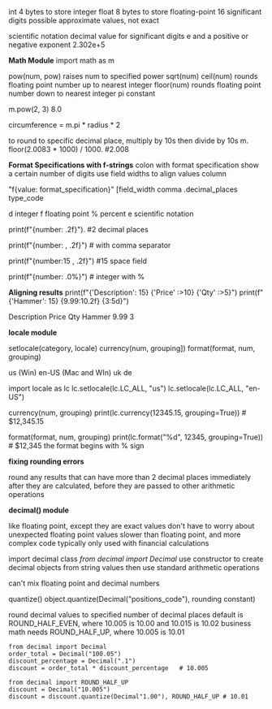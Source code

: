 int
	4 bytes to store integer
float
	8 bytes to store floating-point
	16 significant digits possible
	approximate values, not exact

scientific notation
	decimal value for significant digits
	e and a positive or negative exponent
	2.302e+5

**Math Module**
import math as m

pow(num, pow) 
	raises num to specified power
sqrt(num)
ceil(num)
	rounds floating point number up to nearest integer
floor(num)
	rounds floating point number down to nearest integer
pi constant

m.pow(2, 3)
	8.0

circumference = m.pi * radius * 2

to round to specific decimal place, multiply by 10s then divide by 10s
m. floor(2.0083 * 1000) / 1000.    #2.008

**Format Specifications with f-strings**
colon with format specification
show a certain number of digits
use field widths to align values column

"f{value: format_specification}"
	[field_width comma .decimal_places type_code

d integer
f floating point
% percent
e scientific notation


print(f"{number: .2f}"). #2 decimal places

print(f"{number: , .2f}") # with comma separator

print(f"{number:15 , .2f}")  #15 space field

print(f"{number: .0%}")    # integer with %


**Aligning results**
print(f"{'Description': 15} {'Price' :>10} {'Qty' :>5}")
print(f"{'Hammer': 15} {9.99:10.2f} {3:5d}")

Description           Price      Qty
Hammer                  9.99         3


**locale module**

setlocale(category, locale)
currency(num, grouping])
format(format, num, grouping)

us (Win)
en-US (Mac and WIn)
uk
de

import locale as lc
lc.setlocale(lc.LC_ALL, "us")
lc.setlocale(lc.LC_ALL, "en-US")

currency(num, grouping)
print(lc.currency(12345.15, grouping=True))    # $12,345.15

format(format, num, grouping)
print(lc.format("%d", 12345, grouping=True))    # $12,345
	the format begins with % sign

**fixing rounding errors**

round any results that can have more than 2 decimal places immediately after they are calculated, before they are passed to other arithmetic operations


**decimal() module**

like floating point, except they are exact values
	don't have to worry about unexpected floating point values
slower than floating point, and more complex code
	typically only used with financial calculations

import decimal class
	*from decimal import Decimal*
use constructor to create decimal objects from string values
then use standard arithmetic operations

can't mix floating point and decimal numbers

quantize()
object.quantize(Decimal("positions_code"), rounding constant)

 round decimal values to specified number of decimal places
	default is ROUND_HALF_EVEN, where 10.005 is 10.00 and 10.015 is 10.02
	business math needs ROUND_HALF_UP, where 10.005 is 10.01

	from decimal import Decimal
	order_total = Decimal("100.05")
	discount_percentage = Decimal(".1")
	discount = order_total * discount_percentage   # 10.005

	from decimal import ROUND_HALF_UP
	discount = Decimal("10.005")
	discount = discount.quantize(Decimal"1.00"), ROUND_HALF_UP # 10.01





